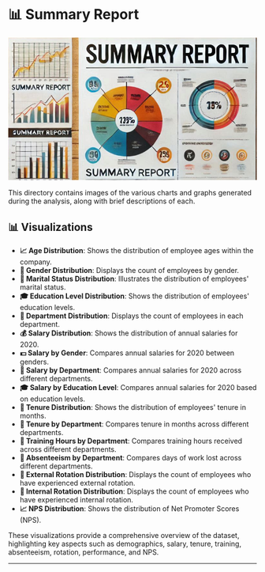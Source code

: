# 📊 Summary Report

![Summary Report Cover](assets/summary.png)

This directory contains images of the various charts and graphs generated during the analysis, along with brief descriptions of each.

## 📊 Visualizations

- **📈 Age Distribution**: Shows the distribution of employee ages within the company.
- **👥 Gender Distribution**: Displays the count of employees by gender.
- **💍 Marital Status Distribution**: Illustrates the distribution of employees' marital status.
- **🎓 Education Level Distribution**: Shows the distribution of employees' education levels.
- **🏢 Department Distribution**: Displays the count of employees in each department.
- **💰 Salary Distribution**: Shows the distribution of annual salaries for 2020.
- **💵 Salary by Gender**: Compares annual salaries for 2020 between genders.
- **🏢 Salary by Department**: Compares annual salaries for 2020 across different departments.
- **🎓 Salary by Education Level**: Compares annual salaries for 2020 based on education levels.
- **📅 Tenure Distribution**: Shows the distribution of employees' tenure in months.
- **🏢 Tenure by Department**: Compares tenure in months across different departments.
- **🏢 Training Hours by Department**: Compares training hours received across different departments.
- **🏢 Absenteeism by Department**: Compares days of work lost across different departments.
- **🔄 External Rotation Distribution**: Displays the count of employees who have experienced external rotation.
- **🔄 Internal Rotation Distribution**: Displays the count of employees who have experienced internal rotation.
- **📈 NPS Distribution**: Shows the distribution of Net Promoter Scores (NPS).

These visualizations provide a comprehensive overview of the dataset, highlighting key aspects such as demographics, salary, tenure, training, absenteeism, rotation, performance, and NPS.

---